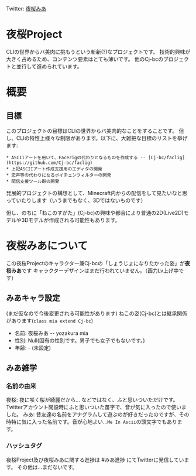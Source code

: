 Twitter: [夜桜みあ](https://twitter.com/me_in_ascii)

# 夜桜Project

CLIの世界からバ美肉に挑もうという斬新(?)なプロジェクトです。
技術的興味が大きく占めるため、コンテンツ要素はとても薄いです。
他のCj-bcのプロジェクトと並行して進められています。

# 概要

## 目標

  このプロジェクトの目標はCLIの世界からバ美肉的なことをすることです。
  但し、CLIの特性上様々な制限があります。以下に、大雑把な目標のリストを挙げます:

    * ASCIIアートを用いて、Facerigの代わりとなるものを作成する -- [Cj-bc/faclig](https://github.com/Cj-bc/faclig)
    * 上記ASCIIアート作成支援用のエディタの開発
    * 恋声等の代わりになるボイチェンフィルターの開発
    * 配信支援ツール群の開発

  発展的プロジェクトの構想として、Minecraft内からの配信をして見たいなと思っていたりします（いうまでもなく、3Dではないものです）

  但し、のちに「ねこのすがた」(Cj-bc)の興味や都合により普通の2D(Live2D)モデルや3Dモデルが作成される可能性もあります。

# 夜桜みあについて

この夜桜Projectのキャラクター兼Cj-bcの「しょうじょになりたかった姿」が**夜桜みあ**です
キャラクターデザインはまだ行われていません。（画力Lv上げ中です）

## みあキャラ設定

  (まだ仮なので今後変更される可能性があります)
  ねこの姿(Cj-bc)とは継承関係があります(`class mia extend Cj-bc`)

  * 名前: 夜桜みあ -- yozakura mia
  * 性別: Null(固有の性別です。男子でも女子でもないです。)
  * 年齢: - (未設定)

## みあ雑学

### 名前の由来
  夜桜: 夜に咲く桜が綺麗だから... などではなく、ふと思いついただけです。Twitterアカウント開設時にふと思いついた苗字で、音が気に入ったので使いました。
  みあ: 昔友達の名前をアナグラムして遊ぶのが好きだったのですが、その時特に気に入った名前です。音が心地よい...`Me In Ascii`の頭文字でもあります。

### ハッシュタグ

  夜桜Project及び夜桜みあに関する進捗は #みあ進捗 にてTwitterに発信しています。
  その他は...まだないです。

